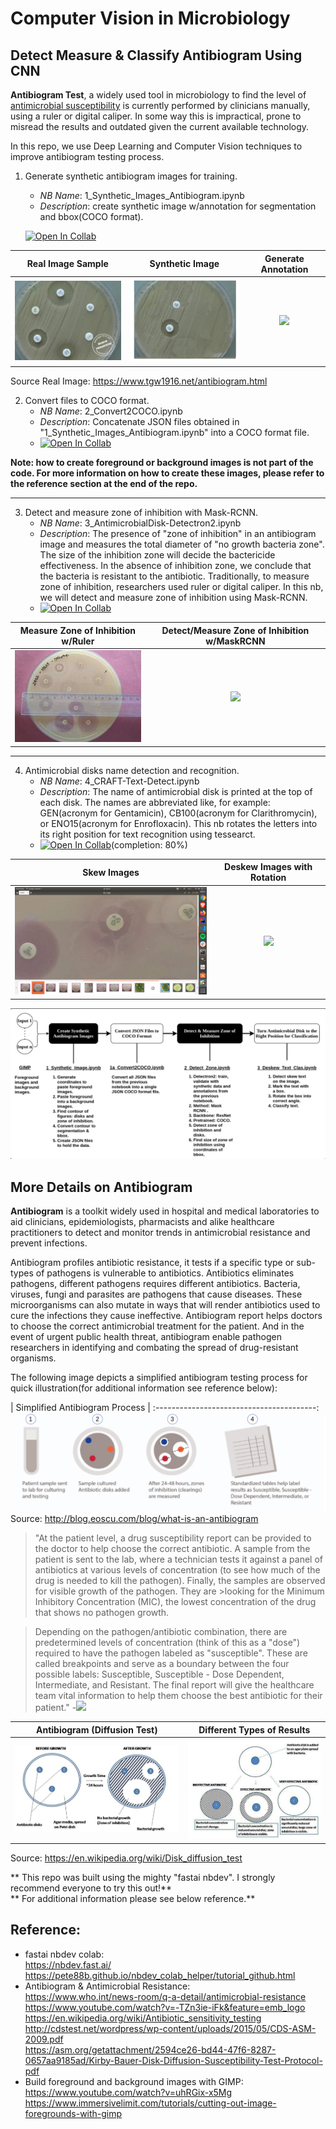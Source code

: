 # Computer Vision in Microbiology

## Detect Measure & Classify Antibiogram Using CNN

**Antibiogram Test**, a widely used tool in microbiology to find the level of [antimicrobial susceptibility](https://en.wikipedia.org/wiki/Disk_diffusion_test) is currently performed by clinicians manually, using a ruler or digital caliper.  In some way this is impractical, prone to misread the results and outdated given the current available technology.

In this repo, we use Deep Learning and Computer Vision techniques to improve antibiogram testing process.

1. Generate synthetic antibiogram images for training. 
	- _NB Name_: 1_Synthetic_Images_Antibiogram.ipynb 
	- _Description_: create synthetic image w/annotation for segmentation and bbox(COCO format).
	
    [![Open In Collab](https://colab.research.google.com/assets/colab-badge.svg)]()
	

Real Image Sample                                  | Synthetic Image                               | Generate Annotation 
:-------------------------------------------------:|:---------------------------------------------:|:----------------------------------------------------:
![](/data/images/readme/9_antibiogram_raw.jpg)     | ![](/data/images/readme/synthetic_image.jpg) | ![](/data/images/readme/synthetic_annotated.jpg) 
 
Source Real Image: https://www.tgw1916.net/antibiogram.html
 
2. Convert files to COCO format.
    - _NB Name_: 2_Convert2COCO.ipynb
    - _Description_: Concatenate JSON files obtained in "1_Synthetic_Images_Antibiogram.ipynb" into a COCO format file.
    - [![Open In Collab](https://colab.research.google.com/assets/colab-badge.svg)]()

**Note: how to create foreground or background images is not part of the code.  For more information on how to create these images, please refer to the reference section at the end of the repo.**
    
---------------------------------------------------------------------------------------------------------------------------------------------    
3. Detect and measure zone of inhibition with Mask-RCNN. 
    - _NB Name_: 3_AntimicrobialDisk-Detectron2.ipynb 
    - _Description_: The presence of "zone of inhibition" in an antibiogram image and measures the total diameter of "no growth bacteria                          zone".  The size of the inhibition zone will decide the bactericide effectiveness. In the absence of inhibition zone, we                      conclude that the bacteria is resistant to the antibiotic.  Traditionally, to measure zone of inhibition, researchers                        used ruler or digital caliper.  In this nb, we will detect and measure zone of inhibition using Mask-RCNN.
    - [![Open In Collab](https://colab.research.google.com/assets/colab-badge.svg)]()

| Measure Zone of Inhibition w/Ruler        |  Detect/Measure Zone of Inhibition w/MaskRCNN    |
| :----------------------------------------:|:----------------------------------------:  |
![](/data/images/readme/measure-ruler.jpg)  | ![](/data/images/readme/.jpg)

---------------------------------------------------------------------------------------------------------------------------------------------

4. Antimicrobial disks name detection and recognition.  
    - _NB Name_: 4_CRAFT-Text-Detect.ipynb
    - _Description_: The name of antimicrobial disk is printed at the top of each disk.  The names are abbreviated like, for example:                             GEN(acronym for Gentamicin), CB100(acronym for Clarithromycin), or ENO15(acronym for Enrofloxacin).  This nb rotates                         the letters into its right position for text recognition using tessearct.
    - [![Open In Collab](https://colab.research.google.com/assets/colab-badge.svg)]()(completion: 80%)

Skew Images                               |  Deskew Images with Rotation
:----------------------------------------:|:----------------------------------------:
![](/data/images/readme/antimicrobial_disks.png)      | ![](/data/images/readme/.jpg) 


![](/data/images/readme/process_flow.png)


## More Details on Antibiogram

**Antibiogram** is a toolkit widely used in hospital and medical laboratories to aid clinicians, epidemiologists, pharmacists and alike healthcare practitioners to detect and monitor trends in antimicrobial resistance and prevent infections.

Antibiogram profiles antibiotic resistance, it tests if a specific type or sub-types of pathogens is vulnerable to antibiotics. Antibiotics eliminates pathogens, different pathogens requires different antibiotics. Bacteria, viruses, fungi and parasites are pathogens that cause diseases.  These microorganisms can also mutate in ways that will render antibiotics used to cure the infections they cause ineffective.   Antibiogram report helps doctors to choose the correct antimicrobial treatment for the patient.  And in the event of urgent public health threat, antibiogram enable pathogen researchers in identifying and combating the spread of drug-resistant organisms. 
  

The following image depicts a simplified antibiogram testing process for quick illustration(for additional information see reference below):

| Simplified Antibiogram Process         |
:----------------------------------------:
![](/data/images/readme/antibiogram-process.jpg)
Source: http://blog.eoscu.com/blog/what-is-an-antibiogram


>"At the patient level, a drug susceptibility report can be provided to the doctor to help choose the correct antibiotic. A sample from the patient is sent to the lab, where a technician tests it against a panel of antibiotics at various levels of concentration (to see how much of the drug is needed to kill the pathogen). Finally, the samples are observed for visible growth of the pathogen. They are >looking for the Minimum Inhibitory Concentration (MIC), the lowest concentration of the drug that shows no pathogen growth.

>Depending on the pathogen/antibiotic combination, there are predetermined levels of concentration (think of this as a "dose") required to have the pathogen labeled as "susceptible". These are called breakpoints and serve as a boundary between the four possible labels: Susceptible, Susceptible - Dose Dependent, Intermediate, and Resistant. The final report will give the healthcare team vital information to help them choose the best antibiotic for their patient."                              -[<img src="https://render.githubusercontent.com/render/math?math=EOS^{cu}">](http://blog.eoscu.com/blog/what-is-an-antibiogram)


| Antibiogram (Diffusion Test)               |  Different Types of Results                                   |
| :----------------------------------------: | :----------------------------------------: |
![](/data/images/readme/Agar_Diffusion_Method_1.jpg)     | ![](/data/images/readme/Agar_Diffusion_Method_2.jpg)
Source: https://en.wikipedia.org/wiki/Disk_diffusion_test


** This repo was built using the mighty "fastai nbdev".  I strongly recommend everyone to try this out!**  
** For additional information please see below reference.**

## Reference:
- fastai nbdev colab:<br>
    https://nbdev.fast.ai/<br>
    https://pete88b.github.io/nbdev_colab_helper/tutorial_github.html<br>
- Antibiogram & Antimicrobial Resistance:<br>
    https://www.who.int/news-room/q-a-detail/antimicrobial-resistance<br>
    https://www.youtube.com/watch?v=-TZn3ie-iFk&feature=emb_logo<br>
    https://en.wikipedia.org/wiki/Antibiotic_sensitivity_testing<br>
    http://cdstest.net/wordpress/wp-content/uploads/2015/05/CDS-ASM-2009.pdf<br>
    https://asm.org/getattachment/2594ce26-bd44-47f6-8287-0657aa9185ad/Kirby-Bauer-Disk-Diffusion-Susceptibility-Test-Protocol-pdf<br>
- Build foreground and background images with GIMP:<br>
    https://www.youtube.com/watch?v=uhRGix-x5Mg<br>
    https://www.immersivelimit.com/tutorials/cutting-out-image-foregrounds-with-gimp<br>



